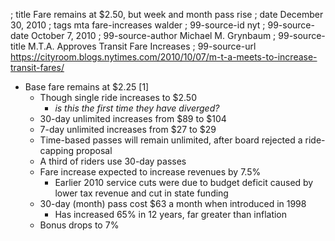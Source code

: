 ; title Fare remains at $2.50, but week and month pass rise
; date December 30, 2010
; tags mta fare-increases walder
; 99-source-id nyt
; 99-source-date October 7, 2010
; 99-source-author Michael M. Grynbaum
; 99-source-title M.T.A. Approves Transit Fare Increases
; 99-source-url https://cityroom.blogs.nytimes.com/2010/10/07/m-t-a-meets-to-increase-transit-fares/

- Base fare remains at $2.25 [1]
  - Though single ride increases to $2.50
    - *is this the first time they have diverged?*
  - 30-day unlimited increases from $89 to $104
  - 7-day unlimited increases from $27 to $29
  - Time-based passes will remain unlimited, after board rejected a ride-capping proposal
  - A third of riders use 30-day passes
  - Fare increase expected to increase revenues by 7.5%
    - Earlier 2010 service cuts were due to budget deficit caused by lower tax revenue and cut in state funding
  - 30-day (month) pass cost $63 a month when introduced in 1998
    - Has increased 65% in 12 years, far greater than inflation
  - Bonus drops to 7%
